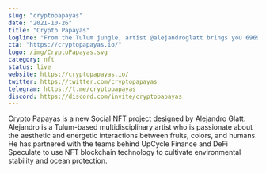 ```yaml
---
slug: "cryptopapayas"
date: "2021-10-26"
title: "Crypto Papayas"
logline: "From the Tulum jungle, artist @alejandroglatt brings you 6969 unique papayas."
cta: "https://cryptopapayas.io/"
logo: /img/CryptoPapayas.svg
category: nft
status: live
website: https://cryptopapayas.io/
twitter: https://twitter.com/cryptopapayas
telegram: https://t.me/cryptopapayas
discord: https://discord.com/invite/cryptopapayas
---
```


Crypto Papayas is a new Social NFT project designed by Alejandro Glatt. Alejandro is a Tulum-based multidisciplinary artist who is passionate about the aesthetic and energetic interactions between fruits, colors, and humans. He has partnered with the teams behind UpCycle Finance and DeFi Speculate to use NFT blockchain technology to cultivate environmental stability and ocean protection.
